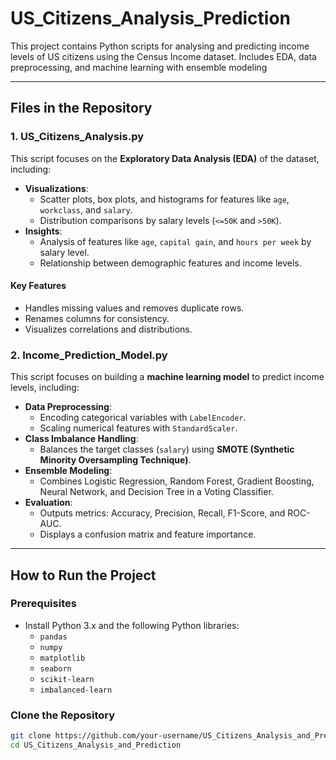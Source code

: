 # US_Citizens_Analysis_Prediction
This project contains Python scripts for analysing and predicting income levels of US citizens using the Census Income dataset. Includes EDA, data preprocessing, and machine learning with ensemble modeling

---

## Files in the Repository

### **1. US_Citizens_Analysis.py**
This script focuses on the **Exploratory Data Analysis (EDA)** of the dataset, including:
- **Visualizations**:
  - Scatter plots, box plots, and histograms for features like `age`, `workclass`, and `salary`.
  - Distribution comparisons by salary levels (`<=50K` and `>50K`).
- **Insights**:
  - Analysis of features like `age`, `capital gain`, and `hours per week` by salary level.
  - Relationship between demographic features and income levels.

#### **Key Features**
- Handles missing values and removes duplicate rows.
- Renames columns for consistency.
- Visualizes correlations and distributions.

### **2. Income_Prediction_Model.py**
This script focuses on building a **machine learning model** to predict income levels, including:
- **Data Preprocessing**:
  - Encoding categorical variables with `LabelEncoder`.
  - Scaling numerical features with `StandardScaler`.
- **Class Imbalance Handling**:
  - Balances the target classes (`salary`) using **SMOTE (Synthetic Minority Oversampling Technique)**.
- **Ensemble Modeling**:
  - Combines Logistic Regression, Random Forest, Gradient Boosting, Neural Network, and Decision Tree in a Voting Classifier.
- **Evaluation**:
  - Outputs metrics: Accuracy, Precision, Recall, F1-Score, and ROC-AUC.
  - Displays a confusion matrix and feature importance.

---

## **How to Run the Project**

### **Prerequisites**
- Install Python 3.x and the following Python libraries:
  - `pandas`
  - `numpy`
  - `matplotlib`
  - `seaborn`
  - `scikit-learn`
  - `imbalanced-learn`

### **Clone the Repository**
```bash
git clone https://github.com/your-username/US_Citizens_Analysis_and_Prediction.git
cd US_Citizens_Analysis_and_Prediction
